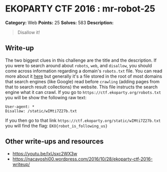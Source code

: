 # EKOPARTY CTF 2016 : mr-robot-25

**Category:** Web
**Points:** 25
**Solves:** 583
**Description:**

> Disallow it!

## Write-up

The two biggest clues in this challenge are the title and the description. If you were to search around about `robots`, `web`, and `disallow`, you should come across information regarding a domain's `robots.txt` file. You can read more about it [here](http://www.robotstxt.org/robotstxt.html) but generally it's a file stored in the root of most domains that search engines (like Google) read before `crawling` (adding pages from that to search result collections) the website. This file instructs the search engine what it can crawl. If you go to `https://ctf.ekoparty.org/robots.txt` you will be show the following raw text:

```
User-agent: *
Disallow: /static/wIMti7Z27b.txt
```

If you then go to that link `https://ctf.ekoparty.org/static/wIMti7Z27b.txt` you will find the flag: `EKO{robot_is_following_us}`

## Other write-ups and resources

* https://youtu.be/lxUsxc2WX3w
* https://nacayoshi00.wordpress.com/2016/10/28/ekoparty-ctf-2016-writeup/

